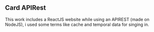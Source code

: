 
## Card APIRest

This work includes a ReactJS website while using an APIREST (made on NodeJS), i used some terms like cache and temporal data for singing in.
